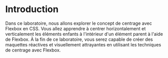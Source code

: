 # Introduction

Dans ce laboratoire, nous allons explorer le concept de centrage avec Flexbox en CSS. Vous allez apprendre à centrer horizontalement et verticalement les éléments enfants à l'intérieur d'un élément parent à l'aide de Flexbox. À la fin de ce laboratoire, vous serez capable de créer des maquettes réactives et visuellement attrayantes en utilisant les techniques de centrage avec Flexbox.
